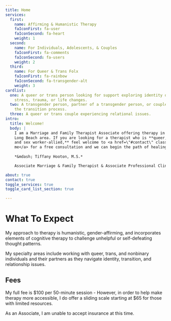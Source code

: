 ```yaml
---
title: Home
services:
  first:
    name: Affirming & Humanistic Therapy
    faIconFirst: fa-user
    faIconSecond: fa-heart
    weight: 1
  second:
    name: For Individuals, Adolescents, & Couples
    faIconFirst: fa-comments
    faIconSecond: fa-users
    weight: 2
  third:
    name: For Queer & Trans Folx
    faIconFirst: fa-rainbow
    faIconSecond: fa-transgender-alt
    weight: 3
cardlist:
  one: A queer or trans person looking for support exploring identity or processing
    stress, trauma, or life changes.
  two: A transgender person, partner of a transgender person, or couple navigating
    the transition process.
  three: A queer or trans couple experiencing relational issues.
intro:
  title: Welcome!
  body: |
    I am a Marriage and Family Therapist Associate offering therapy in the greater
    Long Beach area. If you are looking for a therapist who is **queer, trans-affirming,
    and sex worker-allied,** feel welcome to <a href=\"#contact\" class="anchor">contact
    me</a> for a free consultation and we can begin the path of healing together. 
    
    *&mdash; Tiffany Hooton, M.S.* 

    Associate Marriage & Family Therapist & Associate Professional Clinical Counsellor

about: true
contact: true
toggle_services: true
toggle_card_list_section: true

---
```

# What To Expect

My approach to therapy is humanistic, gender-affirming, and incorporates elements of cognitive therapy to challenge unhelpful or self-defeating thought patterns.

My specialty areas include working with queer, trans, and nonbinary individuals and their partners as they navigate identity, transition, and relationship issues.

## Fees

My full fee is $100 per 50-minute session - However, in order to help make therapy more accessible, I do offer a sliding scale starting at $65 for those with limited resources. 

As an Associate, I am unable to accept insurance at this time.
